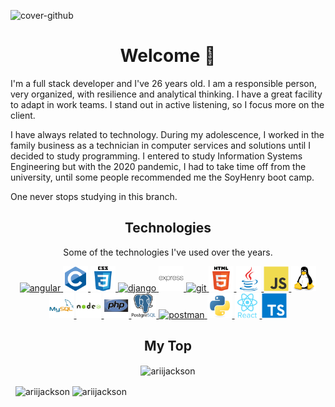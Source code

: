 
![cover-github](https://user-images.githubusercontent.com/57148181/205745861-7bad0f00-9ed5-4f5c-8c40-ce2af3940551.png)

### <h1 align="center"> Welcome 👋 </h1>
I'm a full stack developer and I've 26 years old. I am a responsible person, very organized, with resilience and analytical thinking. I have a great facility to adapt in work teams. I stand out in active listening, so I focus more on the client.

I have always related to technology. During my adolescence, I worked in the family business as a technician in computer services and solutions until I decided to study programming. I entered to study Information Systems Engineering but with the 2020 pandemic, I had to take time off from the university, until some people recommended me the SoyHenry boot camp. 

One never stops studying in this branch.

## <h2 align="center"> Technologies </h2>
<p align="center">Some of the technologies I've used over the years.</p>
<!--
<p>
  <img height="30" width="30" src="https://upload.vectorlogo.zone/logos/javascript/images/239ec8a4-163e-4792-83b6-3f6d96911757.svg" /> &nbsp
  <img height="30" width="30" src="https://www.vectorlogo.zone/logos/java/java-icon.svg" /> &nbsp
  <img height="30" width="30" src="https://www.vectorlogo.zone/logos/php/php-icon.svg" /> &nbsp
  <img height="30" width="30" src="https://www.vectorlogo.zone/logos/python/python-icon.svg" /> &nbsp
  <img height="30" width="30" src="https://img.icons8.com/color/48/null/c-programming.png" /> &nbsp
  <img height="30" width="30" src="https://www.vectorlogo.zone/logos/angular/angular-icon.svg" /> &nbsp
  <img height="30" width="30" src="https://www.vectorlogo.zone/logos/djangoproject/djangoproject-icon.svg" /> &nbsp
  <img height="30" width="30" src="https://www.vectorlogo.zone/logos/w3_html5/w3_html5-icon.svg" /> &nbsp
  <img height="30" width="30" src="https://www.vectorlogo.zone/logos/w3_css/w3_css-icon.svg" /> 
  <img height="30" width="30" src="https://www.vectorlogo.zone/logos/nodejs/nodejs-icon.svg" /> &nbsp
</p>
-->

<p align="center"> 
  <a href="https://angular.io" target="_blank" rel="noreferrer"> 
    <img src="https://angular.io/assets/images/logos/angular/angular.svg" alt="angular" width="40" height="40"/> 
  </a> 
  <a href="https://www.cprogramming.com/" target="_blank" rel="noreferrer"> 
    <img src="https://raw.githubusercontent.com/devicons/devicon/master/icons/c/c-original.svg" alt="c" width="40" height="40"/> 
  </a> 
  <a href="https://www.w3schools.com/css/" target="_blank" rel="noreferrer"> 
    <img src="https://raw.githubusercontent.com/devicons/devicon/master/icons/css3/css3-original-wordmark.svg" alt="css3" width="40" height="40"/> 
  </a> 
  <a href="https://www.djangoproject.com/" target="_blank" rel="noreferrer"> 
    <img src="https://cdn.worldvectorlogo.com/logos/django.svg" alt="django" width="40" height="40"/> 
  </a> 
  <a href="https://expressjs.com" target="_blank" rel="noreferrer"> 
    <img src="https://raw.githubusercontent.com/devicons/devicon/master/icons/express/express-original-wordmark.svg" alt="express" width="40" height="40"/> 
  </a> 
  <a href="https://git-scm.com/" target="_blank" rel="noreferrer"> 
    <img src="https://www.vectorlogo.zone/logos/git-scm/git-scm-icon.svg" alt="git" width="40" height="40"/> 
  </a>    
  <a href="https://www.w3.org/html/" target="_blank" rel="noreferrer"> 
    <img src="https://raw.githubusercontent.com/devicons/devicon/master/icons/html5/html5-original-wordmark.svg" alt="html5" width="40" height="40"/> 
  </a> 
  <a href="https://www.java.com" target="_blank" rel="noreferrer"> 
    <img src="https://raw.githubusercontent.com/devicons/devicon/master/icons/java/java-original.svg" alt="java" width="40" height="40"/> 
  </a> 
  <a href="https://developer.mozilla.org/en-US/docs/Web/JavaScript" target="_blank" rel="noreferrer"> 
    <img src="https://raw.githubusercontent.com/devicons/devicon/master/icons/javascript/javascript-original.svg" alt="javascript" width="40" height="40"/>
  </a> 
  <a href="https://www.linux.org/" target="_blank" rel="noreferrer"> 
    <img src="https://raw.githubusercontent.com/devicons/devicon/master/icons/linux/linux-original.svg" alt="linux" width="40" height="40"/> 
  </a> 
  <a href="https://www.mysql.com/" target="_blank" rel="noreferrer"> 
    <img src="https://raw.githubusercontent.com/devicons/devicon/master/icons/mysql/mysql-original-wordmark.svg" alt="mysql" width="40" height="40"/> 
  </a> 
  <a href="https://nodejs.org" target="_blank" rel="noreferrer"> 
    <img src="https://raw.githubusercontent.com/devicons/devicon/master/icons/nodejs/nodejs-original-wordmark.svg" alt="nodejs" width="40" height="40"/> 
  </a> 
  <a href="https://www.php.net" target="_blank" rel="noreferrer"> 
    <img src="https://raw.githubusercontent.com/devicons/devicon/master/icons/php/php-original.svg" alt="php" width="40" height="40"/> 
  </a> 
  <a href="https://www.postgresql.org" target="_blank" rel="noreferrer"> 
    <img src="https://raw.githubusercontent.com/devicons/devicon/master/icons/postgresql/postgresql-original-wordmark.svg" alt="postgresql" width="40" height="40"/> 
  </a> 
  <a href="https://postman.com" target="_blank" rel="noreferrer"> 
    <img src="https://www.vectorlogo.zone/logos/getpostman/getpostman-icon.svg" alt="postman" width="40" height="40"/> 
  </a> 
  <a href="https://www.python.org" target="_blank" rel="noreferrer"> 
    <img src="https://raw.githubusercontent.com/devicons/devicon/master/icons/python/python-original.svg" alt="python" width="40" height="40"/> 
  </a> 
  <a href="https://reactjs.org/" target="_blank" rel="noreferrer"> 
    <img src="https://raw.githubusercontent.com/devicons/devicon/master/icons/react/react-original-wordmark.svg" alt="react" width="40" height="40"/>    
  </a> 
  <a href="https://www.typescriptlang.org/" target="_blank" rel="noreferrer"> 
    <img src="https://raw.githubusercontent.com/devicons/devicon/master/icons/typescript/typescript-original.svg" alt="typescript" width="40" height="40"/> 
  </a>
</p>

## <h2 align="center"> My Top </h2>
<p align="center">
  <img align="center" src="https://github-readme-stats.vercel.app/api/top-langs?username=ariijackson&show_icons=true&locale=en&layout=compact" alt="ariijackson" />
</p>

<p>&nbsp;
<img width="450" align="center" src="https://github-readme-stats.vercel.app/api?username=ariijackson&show_icons=true&locale=en" alt="ariijackson" />
<img width="450" align="center" src="https://github-readme-streak-stats.herokuapp.com/?user=ariijackson&" alt="ariijackson" /></p>
